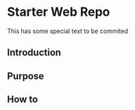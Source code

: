 # Starter Web Repo

This has some special text to be commited

## Introduction

## Purpose 

## How to 